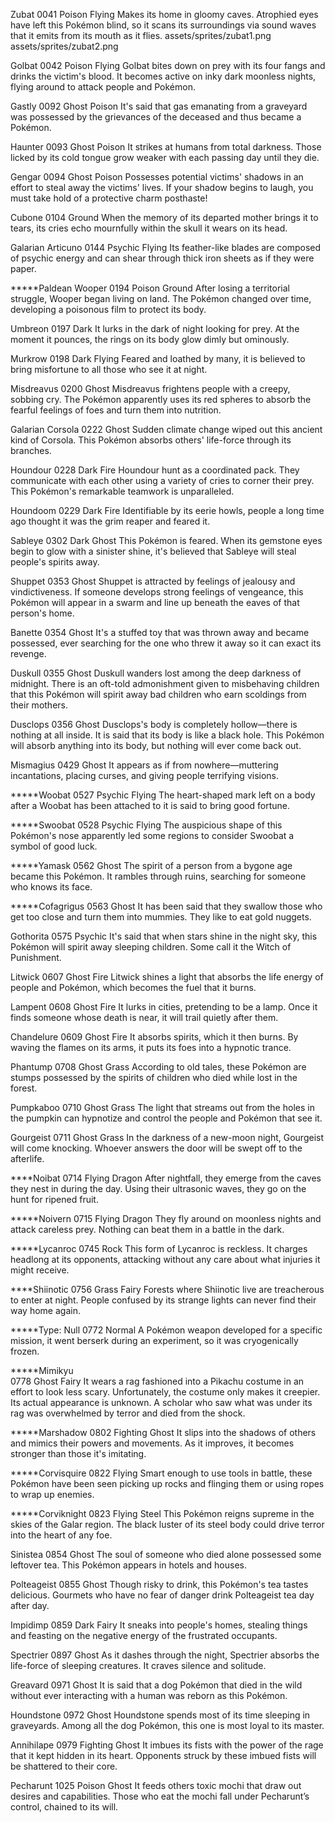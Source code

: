 Zubat
0041
Poison	Flying
Makes its home in gloomy caves. Atrophied eyes have left this Pokémon blind, so it scans its surroundings via sound waves that it emits from its mouth as it flies.
assets/sprites/zubat1.png
assets/sprites/zubat2.png

Golbat 
0042
Poison	Flying
Golbat bites down on prey with its four fangs and drinks the victim's blood. It becomes active on inky dark moonless nights, flying around to attack people and Pokémon.

Gastly
0092
Ghost	Poison
It's said that gas emanating from a graveyard was possessed by the grievances of the deceased and thus became a Pokémon.

Haunter 
0093
Ghost	Poison
It strikes at humans from total darkness. Those licked by its cold tongue grow weaker with each passing day until they die.

Gengar 
0094
Ghost	Poison
Possesses potential victims' shadows in an effort to steal away the victims' lives. If your shadow begins to laugh, you must take hold of a protective charm posthaste!

Cubone 
0104
Ground
When the memory of its departed mother brings it to tears, its cries echo mournfully within the skull it wears on its head.

Galarian Articuno
0144
Psychic	Flying
Its feather-like blades are composed of psychic energy and can shear through thick iron sheets as if they were paper.

*****Paldean Wooper
0194
Poison	Ground
After losing a territorial struggle, Wooper began living on land. The Pokémon changed over time, developing a poisonous film to protect its body.

Umbreon 
0197
Dark
It lurks in the dark of night looking for prey. At the moment it pounces, the rings on its body glow dimly but ominously.

Murkrow 
0198
Dark	Flying
Feared and loathed by many, it is believed to bring misfortune to all those who see it at night.

Misdreavus 
0200
Ghost
Misdreavus frightens people with a creepy, sobbing cry. The Pokémon apparently uses its red spheres to absorb the fearful feelings of foes and turn them into nutrition.

Galarian Corsola
0222
Ghost
Sudden climate change wiped out this ancient kind of Corsola. This Pokémon absorbs others' life-force through its branches.

Houndour 
0228
Dark	Fire
Houndour hunt as a coordinated pack. They communicate with each other using a variety of cries to corner their prey. This Pokémon's remarkable teamwork is unparalleled.

Houndoom 
0229
Dark	Fire
Identifiable by its eerie howls, people a long time ago thought it was the grim reaper and feared it.

Sableye 
0302
Dark	Ghost
This Pokémon is feared. When its gemstone eyes begin to glow with a sinister shine, it's believed that Sableye will steal people's spirits away.

Shuppet 
0353
Ghost
Shuppet is attracted by feelings of jealousy and vindictiveness. If someone develops strong feelings of vengeance, this Pokémon will appear in a swarm and line up beneath the eaves of that person's home.

Banette 
0354
Ghost
It's a stuffed toy that was thrown away and became possessed, ever searching for the one who threw it away so it can exact its revenge.

Duskull 
0355
Ghost
Duskull wanders lost among the deep darkness of midnight. There is an oft-told admonishment given to misbehaving children that this Pokémon will spirit away bad children who earn scoldings from their mothers.

Dusclops 
0356
Ghost
Dusclops's body is completely hollow—there is nothing at all inside. It is said that its body is like a black hole. This Pokémon will absorb anything into its body, but nothing will ever come back out.

Mismagius 
0429
Ghost
It appears as if from nowhere—muttering incantations, placing curses, and giving people terrifying visions.

*****Woobat 
0527
Psychic	Flying
The heart-shaped mark left on a body after a Woobat has been attached to it is said to bring good fortune.

*****Swoobat 
0528
Psychic	Flying
The auspicious shape of this Pokémon's nose apparently led some regions to consider Swoobat a symbol of good luck.


*****Yamask 
0562
Ghost
The spirit of a person from a bygone age became this Pokémon. It rambles through ruins, searching for someone who knows its face.

*****Cofagrigus 
0563
Ghost
It has been said that they swallow those who get too close and turn them into mummies. They like to eat gold nuggets.

Gothorita 
0575
Psychic
It's said that when stars shine in the night sky, this Pokémon will spirit away sleeping children. Some call it the Witch of Punishment.

Litwick 
0607
Ghost	Fire
Litwick shines a light that absorbs the life energy of people and Pokémon, which becomes the fuel that it burns.

Lampent 
0608
Ghost	Fire
It lurks in cities, pretending to be a lamp. Once it finds someone whose death is near, it will trail quietly after them.

Chandelure 
0609
Ghost	Fire
It absorbs spirits, which it then burns. By waving the flames on its arms, it puts its foes into a hypnotic trance.

Phantump 
0708
Ghost	Grass
According to old tales, these Pokémon are stumps possessed by the spirits of children who died while lost in the forest.

Pumpkaboo 
0710
Ghost	Grass
The light that streams out from the holes in the pumpkin can hypnotize and control the people and Pokémon that see it.

Gourgeist 
0711
Ghost	Grass
In the darkness of a new-moon night, Gourgeist will come knocking. Whoever answers the door will be swept off to the afterlife.

****Noibat 
0714
Flying	Dragon
After nightfall, they emerge from the caves they nest in during the day. Using their ultrasonic waves, they go on the hunt for ripened fruit.

*****Noivern 
0715
Flying	Dragon
They fly around on moonless nights and attack careless prey. Nothing can beat them in a battle in the dark.

*****Lycanroc 
0745
Rock
This form of Lycanroc is reckless. It charges headlong at its opponents, attacking without any care about what injuries it might receive.

****Shiinotic
0756
Grass	Fairy
Forests where Shiinotic live are treacherous to enter at night. People confused by its strange lights can never find their way home again.

*****Type: Null 
0772
Normal
A Pokémon weapon developed for a specific mission, it went berserk during an experiment, so it was cryogenically frozen.

*****Mimikyu  
0778
Ghost	Fairy
It wears a rag fashioned into a Pikachu costume in an effort to look less scary. Unfortunately, the costume only makes it creepier.
Its actual appearance is unknown. A scholar who saw what was under its rag was overwhelmed by terror and died from the shock.

*****Marshadow 
0802
Fighting	Ghost
It slips into the shadows of others and mimics their powers and movements. As it improves, it becomes stronger than those it's imitating.

*****Corvisquire 
0822
Flying
Smart enough to use tools in battle, these Pokémon have been seen picking up rocks and flinging them or using ropes to wrap up enemies.

*****Corviknight 
0823
Flying	Steel
This Pokémon reigns supreme in the skies of the Galar region. The black luster of its steel body could drive terror into the heart of any foe.

Sinistea 
0854
Ghost
The soul of someone who died alone possessed some leftover tea. This Pokémon appears in hotels and houses.

Polteageist 
0855
Ghost
Though risky to drink, this Pokémon's tea tastes delicious. Gourmets who have no fear of danger drink Polteageist tea day after day.

Impidimp 
0859
Dark	Fairy
It sneaks into people's homes, stealing things and feasting on the negative energy of the frustrated occupants.

Spectrier 
0897
Ghost
As it dashes through the night, Spectrier absorbs the life-force of sleeping creatures. It craves silence and solitude.

Greavard 
0971
Ghost
It is said that a dog Pokémon that died in the wild without ever interacting with a human was reborn as this Pokémon.

Houndstone
0972
Ghost
Houndstone spends most of its time sleeping in graveyards. Among all the dog Pokémon, this one is most loyal to its master.

Annihilape 
0979
Fighting	Ghost
It imbues its fists with the power of the rage that it kept hidden in its heart. Opponents struck by these imbued fists will be shattered to their core.

Pecharunt 
1025
Poison	Ghost
It feeds others toxic mochi that draw out desires and capabilities. Those who eat the mochi fall under Pecharunt’s control, chained to its will.
